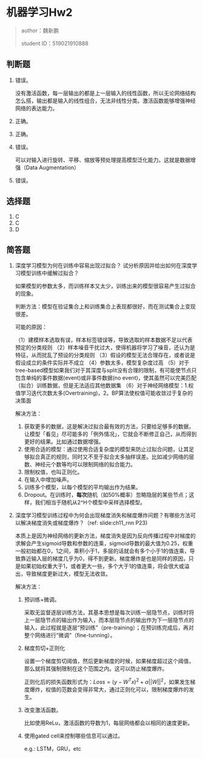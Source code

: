 # 机器学习Hw2

> author：魏新鹏
>
> student ID：519021910888

## 判断题

1. 错误。

   没有激活函数，每一层输出的都是上一层输入的线性函数，所以无论网络结构怎么搭，输出都是输入的线性组合，无法非线性分类。激活函数能够增强神经网络的表达能力。

2. 正确。

3. 正确。

4. 错误。

   可以对输入进行旋转、平移、缩放等预处理提高模型泛化能力。这就是数据增强（Data Augmentation）

5. 错误。

## 选择题

1. C
2. C
3. D

## 简答题

1. 深度学习模型为何在训练中容易出现过拟合？ 试分析原因并给出如何在深度学习模型训练中缓解过拟合？

   如果模型的参数太多，而训练样本又太少，训练出来的模型很容易产生过拟合的现象。

   判断方法：模型在验证集合上和训练集合上表现都很好，而在测试集合上变现很差。

   可能的原因：

   （1）建模样本选取有误，样本标签错误等，导致选取的样本数据不足以代表预定的分类规则
   （2）样本噪音干扰过大，使得机器将学习了噪音，还认为是特征，从而扰乱了预设的分类规则
   （3）假设的模型无法合理存在，或者说是假设成立的条件实际并不成立
   （4）参数太多，模型复杂度过高
   （5）对于tree-based模型如果我们对于其深度与split没有合理的限制，有可能使节点只包含单纯的事件数据(event)或非事件数据(no event)，使其虽然可以完美匹配（拟合）训练数据，但是无法适应其他数据集
   （6）对于神经网络模型：1.权值学习迭代次数太多(Overtraining)，2。BP算法使权值可能收敛过于复杂的决策面

   解决方法：

   1. 获取更多的数据，这是解决过拟合最有效的方法，只要给足够多的数据，让模型「看见」尽可能多的「例外情况」，它就会不断修正自己，从而得到更好的结果。比如通过数据增强。
   2. 使用合适的模型：通过使用合适复杂度的模型来防止过拟合问题，让其足够拟合真正的规则，同时又不至于拟合太多抽样误差。比如减少网络的层数、神经元个数等均可以限制网络的拟合能力。
   3. 限制权值，也叫正则化。
   4. 在输入中增加噪声。
   5. 训练多个模型，以每个模型的平均输出作为结果。
   6. Dropout。在训练时，**每次**随机（如50%概率）忽略隐层的某些节点；这样，我们相当于随机从2^H个模型中采样选择模型。

2. 深度学习模型训练过程中为何会出现梯度消失和梯度爆炸问题？有哪些方法可以解决梯度消失或梯度爆炸？（ref: slide:ch11_rnn P23)

   本质上是因为神经网络的更新方法，梯度消失是因为反向传播过程中对梯度的求解会产生sigmoid导数和参数的连乘，sigmoid导数的最大值为0.25，权重一般初始都在0，1之间，乘积小于1，多层的话就会有多个小于1的值连乘，导致靠近输入层的梯度几乎为0，得不到更新。梯度爆炸是也是同样的原因，只是如果初始权重大于1，或者更大一些，多个大于1的值连乘，将会很大或溢出，导致梯度更新过大，模型无法收敛。

   解决方法：

   1. 预训练+微调。

      采取无监督逐层训练方法，其基本思想是每次训练一层隐节点，训练时将上一层隐节点的输出作为输入，而本层隐节点的输出作为下一层隐节点的输入，此过程就是逐层“预训练”（pre-training）；在预训练完成后，再对整个网络进行“微调”（fine-tunning）。

   2. 梯度剪切+正则化

      设置一个梯度剪切阈值，然后更新梯度的时候，如果梯度超过这个阈值，那么就将其强制限制在这个范围之内。这可以防止梯度爆炸。

      正则化后的损失函数形式为：$Loss = (y-W^Tx)^2+\alpha ||W||^2$，如果发生梯度爆炸，权值的范数会变得非常大，通过正则化可以，限制梯度爆炸的发生。

   3. 改变激活函数。

      比如使用ReLu，激活函数的导数为1，每层网络都会以相同的速度更新。

   4. 使用gated cell来控制哪些信息可以通过。

      e.g.: LSTM，GRU，etc

   

   